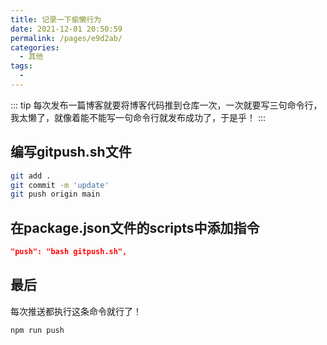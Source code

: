 ```yaml
---
title: 记录一下偷懒行为
date: 2021-12-01 20:50:59
permalink: /pages/e9d2ab/
categories:
  - 其他
tags:
  - 
---
```


::: tip
每次发布一篇博客就要将博客代码推到仓库一次，一次就要写三句命令行，我太懒了，就像着能不能写一句命令行就发布成功了，于是乎！
:::



## 编写gitpush.sh文件

```sh
git add .
git commit -m 'update'
git push origin main
```

## 在package.json文件的scripts中添加指令

```json
"push": "bash gitpush.sh",
```

## 最后

每次推送都执行这条命令就行了！

```sh
npm run push
```

